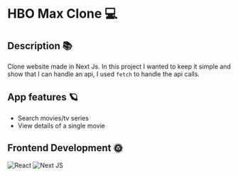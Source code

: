 # HBO Max Clone 💻

## Description 📚
Clone website made in Next Js.
In this project I wanted to keep it simple and show that I can handle an api, I used <code>fetch</code> to handle the api calls.

## App features 🪐
- Search movies/tv series
- View details of a single movie 
 
## Frontend Development 🌞
![React](https://img.shields.io/badge/react-%2320232a.svg?style=for-the-badge&logo=react&logoColor=%2361DAFB)
![Next JS](https://img.shields.io/badge/Next-black?style=for-the-badge&logo=next.js&logoColor=white)
